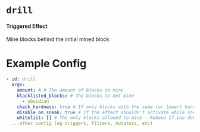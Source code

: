 # `drill`
#### Triggered Effect

Mine blocks behind the initial mined block

# Example Config
```yaml
- id: drill
  args:
    amount: 4 # The amount of blocks to mine
    blacklisted_blocks: # The blocks to not mine
      - obsidian
    check_hardness: true # If only blocks with the same (or lower) hardness than the mined block can be broken
    disable_on_sneak: true # If the effect shouldn't activate while sneaking
    whitelist: [] # The only blocks allowed to mine - Remove if you don't want this
  ...other config (eg triggers, filters, mutators, etc)
```